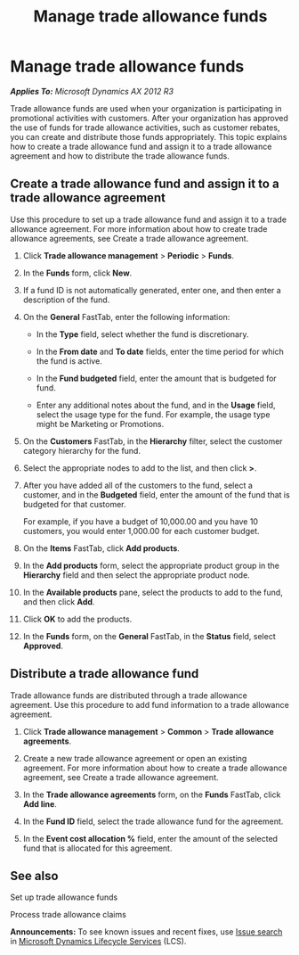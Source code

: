 ﻿---
title: Manage trade allowance funds
TOCTitle: Manage trade allowance funds
ms:assetid: f691d673-82aa-4c43-9bf3-1b074e073272
ms:mtpsurl: https://technet.microsoft.com/en-us/library/Dn497857(v=AX.60)
ms:contentKeyID: 62381661
ms.date: 05/27/2014
mtps_version: v=AX.60
f1_keywords:
- Forms.TAMListPage
- Forms.TAMFundUsage
- Forms.TAMTradePromotionAnalysis
---

# Manage trade allowance funds 


_**Applies To:** Microsoft Dynamics AX 2012 R3_

Trade allowance funds are used when your organization is participating in promotional activities with customers. After your organization has approved the use of funds for trade allowance activities, such as customer rebates, you can create and distribute those funds appropriately. This topic explains how to create a trade allowance fund and assign it to a trade allowance agreement and how to distribute the trade allowance funds.

## Create a trade allowance fund and assign it to a trade allowance agreement

Use this procedure to set up a trade allowance fund and assign it to a trade allowance agreement. For more information about how to create trade allowance agreements, see Create a trade allowance agreement.

1.  Click **Trade allowance management** \> **Periodic** \> **Funds**.

2.  In the **Funds** form, click **New**.

3.  If a fund ID is not automatically generated, enter one, and then enter a description of the fund.

4.  On the **General** FastTab, enter the following information:
    
      - In the **Type** field, select whether the fund is discretionary.
    
      - In the **From date** and **To date** fields, enter the time period for which the fund is active.
    
      - In the **Fund budgeted** field, enter the amount that is budgeted for fund.
    
      - Enter any additional notes about the fund, and in the **Usage** field, select the usage type for the fund. For example, the usage type might be Marketing or Promotions.

5.  On the **Customers** FastTab, in the **Hierarchy** filter, select the customer category hierarchy for the fund.

6.  Select the appropriate nodes to add to the list, and then click **\>**.

7.  After you have added all of the customers to the fund, select a customer, and in the **Budgeted** field, enter the amount of the fund that is budgeted for that customer.
    
    For example, if you have a budget of 10,000.00 and you have 10 customers, you would enter 1,000.00 for each customer budget.

8.  On the **Items** FastTab, click **Add products**.

9.  In the **Add products** form, select the appropriate product group in the **Hierarchy** field and then select the appropriate product node.

10. In the **Available products** pane, select the products to add to the fund, and then click **Add**.

11. Click **OK** to add the products.

12. In the **Funds** form, on the **General** FastTab, in the **Status** field, select **Approved**.

## Distribute a trade allowance fund

Trade allowance funds are distributed through a trade allowance agreement. Use this procedure to add fund information to a trade allowance agreement.

1.  Click **Trade allowance management** \> **Common** \> **Trade allowance agreements**.

2.  Create a new trade allowance agreement or open an existing agreement. For more information about how to create a trade allowance agreement, see Create a trade allowance agreement.

3.  In the **Trade allowance agreements** form, on the **Funds** FastTab, click **Add line**.

4.  In the **Fund ID** field, select the trade allowance fund for the agreement.

5.  In the **Event cost allocation %** field, enter the amount of the selected fund that is allocated for this agreement.

## See also

Set up trade allowance funds

Process trade allowance claims

  
**Announcements:** To see known issues and recent fixes, use [Issue search](http://go.microsoft.com/fwlink/?linkid=389258) in [Microsoft Dynamics Lifecycle Services](http://go.microsoft.com/fwlink/?linkid=306505) (LCS).

